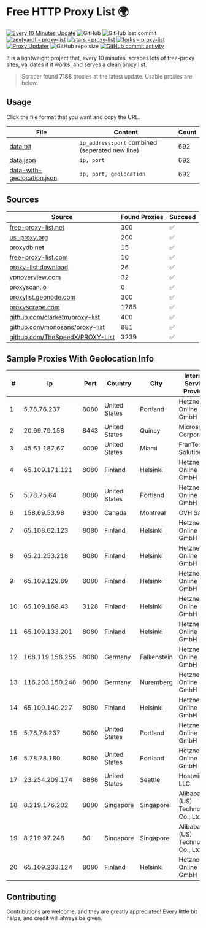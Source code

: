 
# Free HTTP Proxy List 🌍

[![Every 10 Minutes Update](https://github.com/mertguvencli/http-proxy-list/actions/workflows/main.yml/badge.svg?branch=main)](https://github.com/mertguvencli/http-proxy-list/actions/workflows/main.yml)
![GitHub](https://img.shields.io/github/license/mertguvencli/http-proxy-list)
![GitHub last commit](https://img.shields.io/github/last-commit/mertguvencli/http-proxy-list)
[![zevtyardt - proxy-list](https://img.shields.io/static/v1?label=zevtyardt&message=proxy-list&color=blue&logo=github)](https://github.com/zevtyardt/proxy-list "Go to GitHub repo")
[![stars - proxy-list](https://img.shields.io/github/stars/zevtyardt/proxy-list?style=social)](https://github.com/zevtyardt/proxy-list)
[![forks - proxy-list](https://img.shields.io/github/forks/zevtyardt/proxy-list?style=social)](https://github.com/zevtyardt/proxy-list)
[![Proxy Updater](https://github.com/zevtyardt/proxy-list/workflows/Proxy%20Updater/badge.svg)](https://github.com/zevtyardt/proxy-list/actions?query=workflow:"Proxy+Updater")
![GitHub repo size](https://img.shields.io/github/repo-size/zevtyardt/proxy-list)
[![GitHub commit activity](https://img.shields.io/github/commit-activity/m/zevtyardt/proxy-list?logo=commits)](https://github.com/zevtyardt/proxy-list/commits/main)

It is a lightweight project that, every 10 minutes, scrapes lots of free-proxy sites, validates if it works, and serves a clean proxy list.

> Scraper found **7188** proxies at the latest update. Usable proxies are below.

## Usage

Click the file format that you want and copy the URL.

|File|Content|Count|
|----|-------|-----|
|[data.txt](https://raw.githubusercontent.com/mertguvencli/http-proxy-list/main/proxy-list/data.txt)|`ip_address:port` combined (seperated new line)|692|
|[data.json](https://raw.githubusercontent.com/mertguvencli/http-proxy-list/main/proxy-list/data.json)|`ip, port`|692|
|[data-with-geolocation.json](https://raw.githubusercontent.com/mertguvencli/http-proxy-list/main/proxy-list/data-with-geolocation.json)|`ip, port, geolocation`|692|

## Sources

|Source|Found Proxies|Succeed|
|------|-------------|-------|
|[free-proxy-list.net](https://free-proxy-list.net)|300|✅|
|[us-proxy.org](https://www.us-proxy.org)|200|✅|
|[proxydb.net](http://proxydb.net)|15|✅|
|[free-proxy-list.com](https://free-proxy-list.com/?page=&port=&type%5B%5D=http&type%5B%5D=https&up_time=0&search=Search)|10|✅|
|[proxy-list.download](https://www.proxy-list.download/HTTP)|26|✅|
|[vpnoverview.com](https://vpnoverview.com/privacy/anonymous-browsing/free-proxy-servers)|32|✅|
|[proxyscan.io](https://www.proxyscan.io)|0|✅|
|[proxylist.geonode.com](https://proxylist.geonode.com/api/proxy-list?limit=300&page=1&sort_by=lastChecked&sort_type=desc&protocols=http,https)|300|✅|
|[proxyscrape.com](https://api.proxyscrape.com/v2/?request=displayproxies&protocol=http&timeout=10000&country=all&ssl=all&anonymity=all)|1785|✅|
|[github.com/clarketm/proxy-list](https://raw.githubusercontent.com/clarketm/proxy-list/master/proxy-list-raw.txt)|400|✅|
|[github.com/monosans/proxy-list](https://raw.githubusercontent.com/monosans/proxy-list/main/proxies/http.txt)|881|✅|
|[github.com/TheSpeedX/PROXY-List](https://raw.githubusercontent.com/TheSpeedX/PROXY-List/master/http.txt)|3239|✅|


## Sample Proxies With Geolocation Info

|#|Ip|Port|Country|City|Internet Service Provider|
|-|--|----|-------|----|-------------------------|
|1|5.78.76.237|8080|United States|Portland|Hetzner Online GmbH|
|2|20.69.79.158|8443|United States|Quincy|Microsoft Corporation|
|3|45.61.187.67|4009|United States|Miami|FranTech Solutions|
|4|65.109.171.121|8080|Finland|Helsinki|Hetzner Online GmbH|
|5|5.78.75.64|8080|United States|Portland|Hetzner Online GmbH|
|6|158.69.53.98|9300|Canada|Montreal|OVH SAS|
|7|65.108.62.123|8080|Finland|Helsinki|Hetzner Online GmbH|
|8|65.21.253.218|8080|Finland|Helsinki|Hetzner Online GmbH|
|9|65.109.129.69|8080|Finland|Helsinki|Hetzner Online GmbH|
|10|65.109.168.43|3128|Finland|Helsinki|Hetzner Online GmbH|
|11|65.109.133.201|8080|Finland|Helsinki|Hetzner Online GmbH|
|12|168.119.158.255|8080|Germany|Falkenstein|Hetzner Online GmbH|
|13|116.203.150.248|8080|Germany|Nuremberg|Hetzner Online GmbH|
|14|65.109.140.227|8080|Finland|Helsinki|Hetzner Online GmbH|
|15|5.78.76.237|8080|United States|Portland|Hetzner Online GmbH|
|16|5.78.78.180|8080|United States|Portland|Hetzner Online GmbH|
|17|23.254.209.174|8888|United States|Seattle|Hostwinds LLC.|
|18|8.219.176.202|8080|Singapore|Singapore|Alibaba (US) Technology Co., Ltd.|
|19|8.219.97.248|80|Singapore|Singapore|Alibaba (US) Technology Co., Ltd.|
|20|65.109.233.124|8080|Finland|Helsinki|Hetzner Online GmbH|



## Contributing

Contributions are welcome, and they are greatly appreciated! Every
little bit helps, and credit will always be given.

